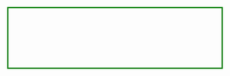 <html>
<head>
      <meta name="viewport" content="width=device-width, initial-scale=1.0">
      <title>Prayer Meet</title>
      <script src="/assets/js/jquery-1.8.2.min.js"></script>
</head>
<body>
      <style>
.center {
  padding: 70px 0;
  border: 3px solid green;
  text-align: center;
}
</style>
<div class="center" id="main"></div>
      
<script>
$('#main').html("<p>Loading meeting link. Please wait ...</p>");

// Make an AJAX call to Google Script
var request = jQuery.ajax({
      crossDomain: true,
      url: "https://script.google.com/macros/s/AKfycbxGoWfDAFhBF8Ke31IX4CU1pixoEDsJgjPI9w9PUP5sgzMKWQ0/exec?callback=loadData",
      method: "GET",
      dataType: "jsonp"
    });

// load the returned url
  function loadData(e) {
      $('#main').html("<a id='link' href='"+e+"'>Click here</a>");
      $("#link").click();
      }
</script>
</body>
</html>
